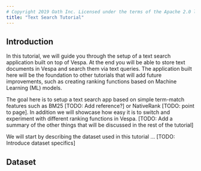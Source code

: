 ```yaml
---
# Copyright 2019 Oath Inc. Licensed under the terms of the Apache 2.0 license. See LICENSE in the project root.
title: "Text Search Tutorial"
---
```


## Introduction

In this tutorial, we will guide you through the setup of a text search application built on top of Vespa. At the end you will be able to store text documents in Vespa and search them via text queries. The application built here will be the foundation to other tutorials that will add future improvements, such as creating ranking functions based on Machine Learning (ML) models. 

The goal here is to setup a text search app based on simple term-match features such as BM25 [TODO: Add reference?] or NativeRank [TODO: point to page]. In addition we will showcase how easy it is to switch and experiment with different ranking functions in Vespa. [TODO: Add a summary of the other things that will be discussed in the rest of the tutorial]

We will start by describing the dataset used in this tutorial ... [TODO: Introduce dataset specifics]

## Dataset

